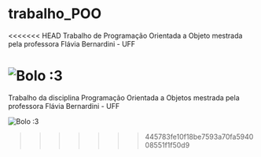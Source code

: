 # trabalho_POO

<<<<<<< HEAD
Trabalho de Programação Orientada a Objeto mestrada pela professora Flávia Bernardini - UFF

![Bolo :3](https://i.imgur.com/HYZtTiO.png)
=======
Trabalho da disciplina Programação Orientada a Objetos mestrada pela professora Flávia Bernardini - UFF

![Bolo :3](https://i.imgur.com/HYZtTiO.png)
>>>>>>> 445783fe10f18be7593a70fa594008551f1f50d9
